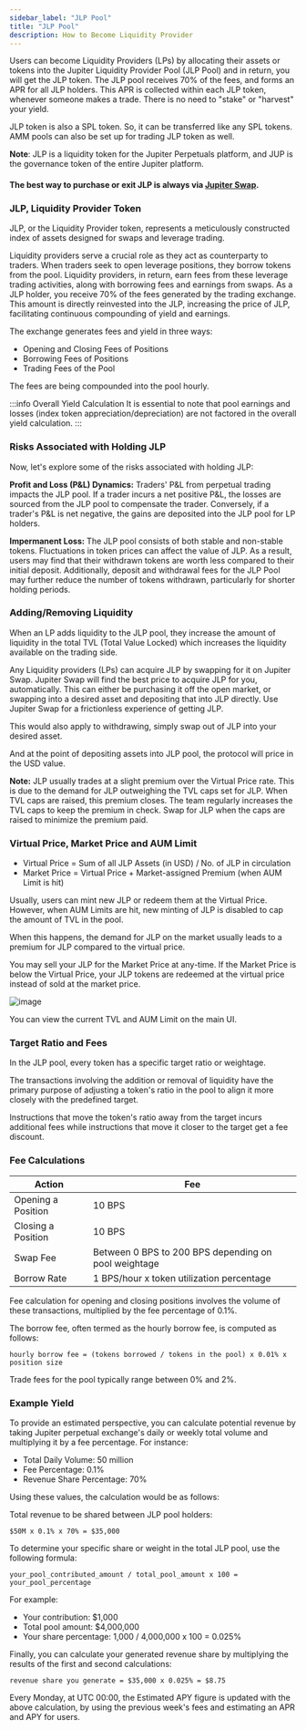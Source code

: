 ```yaml
---
sidebar_label: "JLP Pool"
title: "JLP Pool"
description: How to Become Liquidity Provider
---
```


Users can become Liquidity Providers (LPs) by allocating their assets or tokens into the Jupiter Liquidity Provider Pool (JLP Pool) and in return, you will get the JLP token. The JLP pool receives 70% of the fees, and forms an APR for all JLP holders. This APR is collected within each JLP token, whenever someone makes a trade. There is no need to "stake" or "harvest" your yield. 

JLP token is also a SPL token. So, it can be transferred like any SPL tokens. AMM pools can also be set up for trading JLP token as well.

**Note**: JLP is a liquidity token for the Jupiter Perpetuals platform, and JUP is the governance token of the entire Jupiter platform. 

#### The best way to purchase or exit JLP is always via [Jupiter Swap](https://jup.ag/swap/USDC-JLP).

### JLP, Liquidity Provider Token

JLP, or the Liquidity Provider token, represents a meticulously constructed index of assets designed for swaps and leverage trading. 

Liquidity providers serve a crucial role as they act as counterparty to traders. When traders seek to open leverage positions, they borrow tokens from the pool. Liquidity providers, in return, earn fees from these leverage trading activities, along with borrowing fees and earnings from swaps. As a JLP holder, you receive 70% of the fees generated by the trading exchange. This amount is directly reinvested into the JLP, increasing the price of JLP, facilitating continuous compounding of yield and earnings. 

The exchange generates fees and yield in three ways:
- Opening and Closing Fees of Positions
- Borrowing Fees of Positions
- Trading Fees of the Pool

The fees are being compounded into the pool hourly.

:::info Overall Yield Calculation
It is essential to note that pool earnings and losses (index token appreciation/depreciation) are not factored in the overall yield calculation.
:::

### Risks Associated with Holding JLP

Now, let's explore some of the risks associated with holding JLP:

**Profit and Loss (P&L) Dynamics:** Traders' P&L from perpetual trading impacts the JLP pool. If a trader incurs a net positive P&L, the losses are sourced from the JLP pool to compensate the trader. Conversely, if a trader's P&L is net negative, the gains are deposited into the JLP pool for LP holders.

**Impermanent Loss:** The JLP pool consists of both stable and non-stable tokens. Fluctuations in token prices can affect the value of JLP. As a result, users may find that their withdrawn tokens are worth less compared to their initial deposit. Additionally, deposit and withdrawal fees for the JLP Pool may further reduce the number of tokens withdrawn, particularly for shorter holding periods.

### Adding/Removing Liquidity

When an LP adds liquidity to the JLP pool, they increase the amount of liquidity in the total TVL (Total Value Locked) which increases the liquidity available on the trading side.

Any Liquidity providers (LPs) can acquire JLP by swapping for it on Jupiter Swap. Jupiter Swap will find the best price to acquire JLP for you, automatically. This can either be purchasing it off the open market, or swapping into a desired asset and depositing that into JLP directly. Use Jupiter Swap for a frictionless experience of getting JLP. 

This would also apply to withdrawing, simply swap out of JLP into your desired asset. 

And at the point of depositing assets into JLP pool, the protocol will price in the USD value.

**Note:** JLP usually trades at a slight premium over the Virtual Price rate. This is due to the demand for JLP outweighing the TVL caps set for JLP. When TVL caps are raised, this premium closes. The team regularly increases the TVL caps to keep the premium in check. Swap for JLP when the caps are raised to minimize the premium paid. 

### Virtual Price, Market Price and AUM Limit

* Virtual Price = Sum of all JLP Assets (in USD) / No. of JLP in circulation 
* Market Price = Virtual Price + Market-assigned Premium (when AUM Limit is hit) 

Usually, users can mint new JLP or redeem them at the Virtual Price. However, when AUM Limits are hit, new minting of JLP is disabled to cap the amount of TVL in the pool. 

When this happens, the demand for JLP on the market usually leads to a premium for JLP compared to the virtual price.

You may sell your JLP for the Market Price at any-time. If the Market Price is below the Virtual Price, your JLP tokens are redeemed at the virtual price instead of sold at the market price.

![image](https://github.com/jup-ag/space-station/assets/155345966/666557fa-a60c-4060-a586-6aaeb1539b31)

You can view the current TVL and AUM Limit on the main UI.


### Target Ratio and Fees

In the JLP pool, every token has a specific target ratio or weightage.

The transactions involving the addition or removal of liquidity have the primary purpose of adjusting a token's ratio in the pool to align it more closely with the predefined target.

Instructions that move the token's ratio away from the target incurs additional fees while instructions that move it closer to the target get a fee discount.

### Fee Calculations

| Action | Fee |
|---|---|
| Opening a Position | 10 BPS |
| Closing a Position | 10 BPS |
| Swap Fee | Between 0 BPS to 200 BPS depending on pool weightage |
| Borrow Rate | 1 BPS/hour x token utilization percentage |

Fee calculation for opening and closing positions involves the volume of these transactions, multiplied by the fee percentage of 0.1%.

The borrow fee, often termed as the hourly borrow fee, is computed as follows:

```
hourly borrow fee = (tokens borrowed / tokens in the pool) x 0.01% x position size
```

Trade fees for the pool typically range between 0% and 2%.

### Example Yield

To provide an estimated perspective, you can calculate potential revenue by taking Jupiter perpetual exchange's daily or weekly total volume and multiplying it by a fee percentage. For instance:

* Total Daily Volume: 50 million
* Fee Percentage: 0.1%
* Revenue Share Percentage: 70%

Using these values, the calculation would be as follows:

Total revenue to be shared between JLP pool holders:

```
$50M x 0.1% x 70% = $35,000
```

To determine your specific share or weight in the total JLP pool, use the following formula:

```
your_pool_contributed_amount / total_pool_amount x 100 = your_pool_percentage
```

For example:

* Your contribution: $1,000
* Total pool amount: $4,000,000
* Your share percentage: 1,000 / 4,000,000 x 100 = 0.025%

Finally, you can calculate your generated revenue share by multiplying the results of the first and second calculations:

```
revenue share you generate = $35,000 x 0.025% = $8.75
```

Every Monday, at UTC 00:00, the Estimated APY figure is updated with the above calculation, by using the previous week's fees and estimating an APR and APY for users.  
